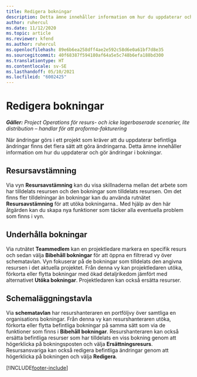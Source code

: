 ```yaml
---
title: Redigera bokningar
description: Detta ämne innehåller information om hur du uppdaterar och gör ändringar i bokningar.
author: ruhercul
ms.date: 11/12/2020
ms.topic: article
ms.reviewer: kfend
ms.author: ruhercul
ms.openlocfilehash: 89e6b6ea258dff4ae2e592c58d6e0a61bf7d8e35
ms.sourcegitcommit: 40f68387f594180af64a5e5c748b6efa188bd300
ms.translationtype: HT
ms.contentlocale: sv-SE
ms.lasthandoff: 05/10/2021
ms.locfileid: "6002425"
---
```

# <a name="edit-bookings"></a>Redigera bokningar

_**Gäller:** Project Operations för resurs- och icke lagerbaserade scenarier, lite distribution – handlar för att proforma-fakturering_


När ändringar görs i ett projekt som kräver att du uppdaterar befintliga ändringar finns det flera sätt att göra ändringarna. Detta ämne innehåller information om hur du uppdaterar och gör ändringar i bokningar.

## <a name="resource-reconciliation"></a>Resursavstämning

Via vyn **Resursavstämning** kan du visa skillnaderna mellan det arbete som har tilldelats resursen och den bokningar som tilldelats resursen. Om det finns fler tilldelningar än bokningar kan du använda rutnätet **Resursavstämning** för att utöka bokningarna.. Med hjälp av den här åtgärden kan du skapa nya funktioner som täcker alla eventuella problem som finns i vyn.

## <a name="maintain-bookings"></a>Underhålla bokningar

Via rutnätet **Teammedlem** kan en projektledare markera en specifik resurs och sedan välja **Bibehåll bokningar** för att öppna en filtrerad vy över schematavlan. Vyn fokuserar på de bokningar som tilldelats den angivna resursen i det aktuella projektet. Från denna vy kan projektledaren utöka, förkorta eller flytta bokningar med ökad detaljrikedom jämfört med alternativet **Utöka bokningar**. Projektledaren kan också ersätta resurser.

## <a name="schedule-board"></a>Schemaläggningstavla

Via **schematavlan** har resurshanteraren en portföljvy över samtliga en organisations bokningar. Från denna vy kan resurshanteraren utöka, förkorta eller flytta befintliga bokningar på samma sätt som via de funktioner som finns i **Bibehåll bokningar**. Resurshanteraren kan också ersätta befintliga resurser som har tilldelats en viss bokning genom att högerklicka på bokningsposten och välja **Ersättningsresurs**. Resursansvariga kan också redigera befintliga ändringar genom att högerklicka på bokningen och välja **Redigera**.


[!INCLUDE[footer-include](../includes/footer-banner.md)]